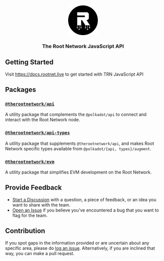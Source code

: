 <p align="center">
    <img src="./.github/logo.png" height="96">
    <h3 align="center">The Root Network JavaScript API</h3>
</p>

## Getting Started

Visit https://docs.rootnet.live to get started with TRN JavaScript API

## Packages

### [`@therootnetwork/api`](./packages/api)

A utility package that complements the `@polkadot/api` to connect and interact with the Root Network node.

### [`@therootnetwork/api-types`](./packages/api-types)

A utility package that supplements `@therootnetwork/api`, and makes Root Network specific types available from `@polkadot/{api, types}/augment`.

### [`@therootnetwork/evm`](./packages/evm)

A utility package that simplifies EVM development on the Root Network.

## Provide Feedback

- [Start a Discussion](https://github.com/futureversecom/trn-js-api/discussions) with a question, a piece of feedback, or an idea you want to share with the team.
- [Open an Issue](https://github.com/futureversecom/trn-js-api/issues) if you believe you've encountered a bug that you want to flag for the team.

## Contribution

If you spot gaps in the information provided or are uncertain about any specific area, please do [log an issue](https://github.com/futureversecom/trn-js-api/issues). Alternatively, if you are inclined that way, you can make a pull request.
